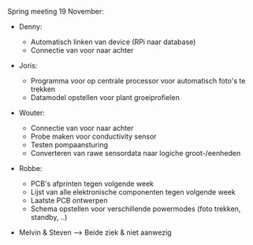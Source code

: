 Spring meeting 19 November:

* Denny:
  * Automatisch linken van device (RPi naar database)
  * Connectie van voor naar achter
* Joris:
  * Programma voor op centrale processor voor automatisch foto's te trekken
  * Datamodel opstellen voor plant groeiprofielen
* Wouter: 
  * Connectie van voor naar achter
  * Probe maken voor conductivity sensor
  * Testen pompaansturing
  * Converteren van rawe sensordata naar logiche groot-/eenheden
* Robbe: 
  * PCB's afprinten tegen volgende week
  * Lijst van alle elektronische componenten tegen volgende week
  * Laatste PCB ontwerpen
  * Schema opstellen voor verschillende powermodes (foto trekken, standby, ..)
  
* Melvin & Steven --> Beide ziek & niet aanwezig
